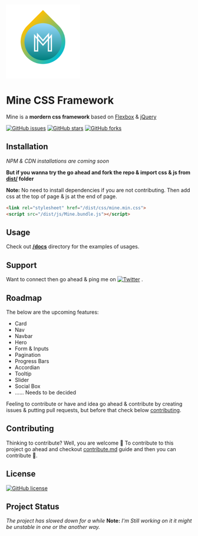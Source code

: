 <img  width="200" height="200" src="Mine_CSS.png" alt="Mine CSS Framework Logo" />

# Mine CSS Framework

Mine is a **mordern css framework** based on [Flexbox](https://developer.mozilla.org/en-US/docs/Learn/CSS/CSS_layout/Flexbox) & [jQuery](https://github.com/jquery/jquery)

[![GitHub issues](https://img.shields.io/github/issues/SuNiL-Chau/Mine-CSS-Framework?color=red&style=for-the-badge)](https://github.com/SuNiL-Chau/Mine-CSS-Framework/issues) [![GitHub stars](https://img.shields.io/github/stars/SuNiL-Chau/Mine-CSS-Framework?color=green&style=for-the-badge)](https://github.com/SuNiL-Chau/Mine-CSS-Framework/stargazers) [![GitHub forks](https://img.shields.io/github/forks/SuNiL-Chau/Mine-CSS-Framework?color=orange&style=for-the-badge)](https://github.com/SuNiL-Chau/Mine-CSS-Framework/network)

## Installation
*NPM & CDN installations are coming soon*

**But if you wanna try the go ahead and fork the repo & import css & js from [dist/](/dist/) folder**

**Note:** No need to install dependencies if you are not contributing. Then add css at the top of page & js at the end of page.
```html
<link rel="stylesheet" href="/dist/css/mine.min.css">
<script src="/dist/js/Mine.bundle.js"></script>
```

## Usage
Check out **[/docs](/docs/)** directory for the examples of usages. 

## Support
Want to connect then go ahead & ping me on [![Twitter](https://img.shields.io/twitter/url?label=Linkedin&logo=linkedin&logoColor=blue&style=social&url=https%3A%2F%2Fwww.linkedin.com%2Fin%2Fsunil-c-b2a815136%2F)](https://twitter.com/intent/tweet?text=Wow:&url=https%3A%2F%2Fgithub.com%2FSuNiL-Chau%2FMine-CSS-Framework) .

## Roadmap 

The below are the upcoming features:
- Card
- Nav
- Navbar
- Hero
- Form & Inputs
- Pagination
- Progress Bars
- Accordian
- Tooltip
- Slider
- Social Box
- ...... Needs to be decided

Feeling to contribute or have and idea go ahead & contribute by creating issues & putting pull requests, but before that check below [contributing](#Contributing).

## Contributing
Thinking to contribute? Well, you are welcome :tada:
To contribute to this project go ahead and checkout [contribute.md](/CONTRIBUTING.md) guide and then you can contribute :tada:.

## License
[![GitHub license](https://img.shields.io/github/license/SuNiL-Chau/Mine-CSS-Framework?color=orange&style=for-the-badge)](https://github.com/SuNiL-Chau/Mine-CSS-Framework/blob/master/LICENSE.md)

## Project Status
*The project has slowed down for a while*
__Note:__ *I'm Still working on it it might be unstable in one or the another way.*

